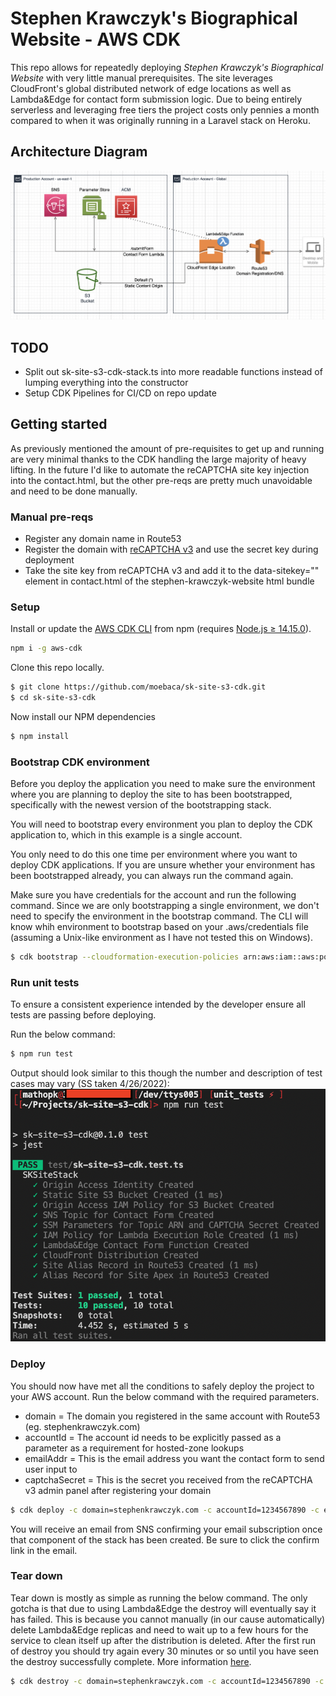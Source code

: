 # Stephen Krawczyk's Biographical Website - AWS CDK

This repo allows for repeatedly deploying *Stephen Krawczyk's Biographical Website* with very little manual prerequisites. The site leverages CloudFront's global distributed network of edge locations as well as Lambda&Edge for contact form submission logic. Due to being entirely serverless and leveraging free tiers the project costs only pennies a month compared to when it was originally running in a Laravel stack on Heroku. 

## Architecture Diagram
![sksite-s3 architecture diagram](sksite-s3-diagram.png)

## TODO
- Split out sk-site-s3-cdk-stack.ts into more readable functions instead of lumping everything into the constructor
- Setup CDK Pipelines for CI/CD on repo update

## Getting started
As previously mentioned the amount of pre-requisites to get up and running are very minimal thanks to the CDK handling the large majority of heavy lifting. In the future I'd like to automate the reCAPTCHA site key injection into the contact.html, but the other pre-reqs are pretty much unavoidable and need to be done manually.
### Manual pre-reqs
- Register any domain name in Route53
- Register the domain with [reCAPTCHA v3](https://www.google.com/recaptcha/about/) and use the secret key during deployment
- Take the site key from reCAPTCHA v3 and add it to the data-sitekey="" element in contact.html of the stephen-krawczyk-website html bundle

### Setup
Install or update the [AWS CDK CLI](https://github.com/aws/aws-cdk) from npm (requires [Node.js ≥ 14.15.0](https://nodejs.org/download/release/latest-v14.x/)). 


```bash
npm i -g aws-cdk
```

Clone this repo locally.

```bash
$ git clone https://github.com/moebaca/sk-site-s3-cdk.git
$ cd sk-site-s3-cdk
```

Now install our NPM dependencies

```bash
$ npm install
```

### Bootstrap CDK environment

Before you deploy the application you need to make sure the environment
where you are planning to deploy the site to has been bootstrapped,
specifically with the newest version of the bootstrapping stack. 

You will need to bootstrap every environment you plan to deploy the CDK
application to, which in this example is a single account. 

You only need to do this one time per environment where you want to deploy
CDK applications. If you are unsure whether your environment has been
bootstrapped already, you can always run the command again. 

Make sure you have credentials for the account and run the following
command. Since we are only bootstrapping a single environment, we don't
need to specify the environment in the bootstrap command. The CLI will
know whih environment to bootstrap based on your .aws/credentials file
(assuming a Unix-like environment as I have not tested this on Windows).

```bash
$ cdk bootstrap --cloudformation-execution-policies arn:aws:iam::aws:policy/AdministratorAccess
```
### Run unit tests
To ensure a consistent experience intended by the developer ensure all tests are passing before deploying. 

Run the below command:
```bash
$ npm run test
```

Output should look similar to this though the number and description of test cases may vary (SS taken 4/26/2022):
![test-cases.png](test-cases.png)

### Deploy

You should now have met all the conditions to safely deploy the project to your AWS account. Run the below command with the required parameters.
- domain = The domain you registered in the same account with Route53 (eg. stephenkrawczyk.com)
- accountId = The account id needs to be explicitly passed as a parameter as a requirement for hosted-zone lookups
- emailAddr = This is the email address you want the contact form to send user input to
- captchaSecret = This is the secret you received from the reCAPTCHA v3 admin panel after registering your domain

```bash
$ cdk deploy -c domain=stephenkrawczyk.com -c accountId=1234567890 -c emailAddr=me@example.com -c captchaSecret=xyz
```
You will receive an email from SNS confirming your email subscription once that component of the stack has been created. Be sure to click the confirm link in the email.

### Tear down

Tear down is mostly as simple as running the below command. The only gotcha is that due to using Lambda&Edge the destroy 
will eventually say it has failed. This is because you cannot manually (in our cause automatically) delete Lambda&Edge replicas 
and need to wait up to a few hours for the service to clean itself up after the distribution is deleted. After the first run of destroy
you should try again every 30 minutes or so until you have seen the destroy successfully complete. More information [here](https://docs.aws.amazon.com/AmazonCloudFront/latest/DeveloperGuide/lambda-edge-delete-replicas.html). 

```bash
$ cdk destroy -c domain=stephenkrawczyk.com -c accountId=1234567890 -c emailAddr=me@example.com -c captchaSecret=xyz
```
